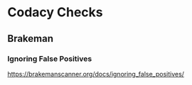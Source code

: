 # Codacy Checks

## Brakeman

### Ignoring False Positives
https://brakemanscanner.org/docs/ignoring_false_positives/
